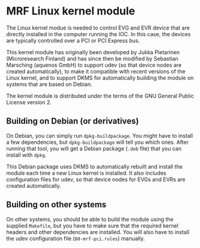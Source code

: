 MRF Linux kernel module
=======================

The Linux kernel modue is needed to control EVG and EVR device that are directly
installed in the computer running the IOC. In this case, the devices are
typically controlled over a PCI or PCI Express bus.

This kernel module has originally been developed by Jukka Pietarinen
(Microresearch Finland) and has since then be modified by Sebastian Marsching
(aquenos GmbH) to support udev (so that device nodes are created automatically),
to make it compatible with recent versions of the Linux kernel, and to support
DKMS for automatically building the module on systems that are based on Debian.

The kernel module is distributed under the terms of the GNU General Public
License version 2.


Building on Debian (or derivatives)
-----------------------------------

On Debian, you can simply run `dpkg-buildpackage`. You might have to install a
few dependencies, but `dpkg-buildpackage` will tell you which ones. After
running that tool, you will get a Debian package (`.deb` file) that you can
install with `dpkg`.

This Debian package uses DKMS to automatically rebuilt and install the module
each time a new Linux kernel is installed. It also includes configuration files
for udev, so that device nodes for EVGs and EVRs are created automatically.


Building on other systems
-------------------------

On other systems, you should be able to build the module using the supplied
`Makefile`, but you have to make sure that the required kernel headers and other
dependencies are installed. You will also have to install the udev configuration
file (`60-mrf-pci.rules`) manually.
